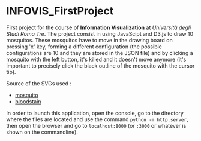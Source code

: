 # INFOVIS_FirstProject
First project for the course of __Information Visualization__ at _Università degli Studi Roma Tre_. The project consist in using JavaScipt and D3.js to draw 10 mosquitos. These mosquitos have to move in the drawing board on pressing 'x' key, forming a different configuration (the possible configurations are 10 and they are stored in the JSON file) and by clicking a mosquito with the left button, it's killed and it doesn't move anymore (it's important to precisely click the black outline of the mosquito with the cursor tip).

Source of the SVGs used :
- [mosquito](https://www.flaticon.com/free-icon/mosquito_1779542)
- [bloodstain](https://www.flaticon.com/free-icon/spot_519043)

In order to launch this application, open the console, go to the directory where the files are located and use the 
command `python -m http.server`, then open the browser and go to `localhost:8000` (or `:3000` or whatever is shown on the commandline).
